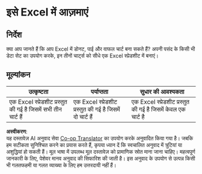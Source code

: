 <!--
CO_OP_TRANSLATOR_METADATA:
{
  "original_hash": "1e00fe6a244c2f8f9a794c862661dd4f",
  "translation_date": "2025-08-24T01:34:14+00:00",
  "source_file": "3-Data-Visualization/11-visualization-proportions/assignment.md",
  "language_code": "hi"
}
-->
# इसे Excel में आज़माएं

## निर्देश

क्या आप जानते हैं कि आप Excel में डोनट, पाई और वाफल चार्ट बना सकते हैं? अपनी पसंद के किसी भी डेटा सेट का उपयोग करके, इन तीनों चार्ट्स को सीधे एक Excel स्प्रेडशीट में बनाएं।

## मूल्यांकन

| उत्कृष्टता                                              | पर्याप्तता                                       | सुधार की आवश्यकता                                     |
| ------------------------------------------------------- | ------------------------------------------------ | ----------------------------------------------------- |
| एक Excel स्प्रेडशीट प्रस्तुत की गई है जिसमें सभी तीन चार्ट हैं | एक Excel स्प्रेडशीट प्रस्तुत की गई है जिसमें दो चार्ट हैं | एक Excel स्प्रेडशीट प्रस्तुत की गई है जिसमें केवल एक चार्ट है |

**अस्वीकरण**:  
यह दस्तावेज़ AI अनुवाद सेवा [Co-op Translator](https://github.com/Azure/co-op-translator) का उपयोग करके अनुवादित किया गया है। जबकि हम सटीकता सुनिश्चित करने का प्रयास करते हैं, कृपया ध्यान दें कि स्वचालित अनुवाद में त्रुटियां या अशुद्धियां हो सकती हैं। मूल भाषा में उपलब्ध मूल दस्तावेज़ को प्रामाणिक स्रोत माना जाना चाहिए। महत्वपूर्ण जानकारी के लिए, पेशेवर मानव अनुवाद की सिफारिश की जाती है। इस अनुवाद के उपयोग से उत्पन्न किसी भी गलतफहमी या गलत व्याख्या के लिए हम उत्तरदायी नहीं हैं।